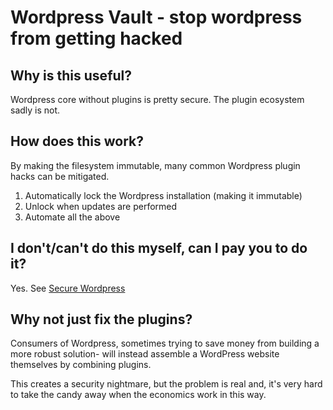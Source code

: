 # Wordpress Vault - stop wordpress from getting hacked

## Why is this useful?

Wordpress core without plugins is pretty secure.
The plugin ecosystem sadly is not.

## How does this work?

By making the filesystem immutable, many common Wordpress
plugin hacks can be mitigated.

1. Automatically lock the Wordpress installation (making it immutable)
2. Unlock when updates are performed
3. Automate all the above

## I don't/can't do this myself, can I pay you to do it?

Yes. See [Secure Wordpress](https://secure-wordpress.karmacomputing.co.uk)

## Why not just fix the plugins?

Consumers of Wordpress, sometimes trying to save money from building a more robust solution- will instead assemble a WordPress website themselves by combining plugins. 

This creates a security nightmare, but the problem is real and, it's very hard to take the candy away when the economics work in this way.
